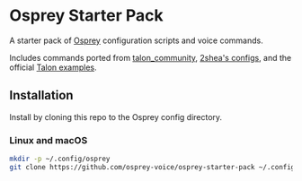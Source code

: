 # Osprey Starter Pack

A starter pack of [Osprey](https://github.com/osprey-voice/osprey) configuration scripts and voice commands.

Includes commands ported from [talon_community](https://github.com/dwiel/talon_community), [2shea's configs](https://github.com/2shea/talon_configs), and the official [Talon examples](https://github.com/talonvoice/examples).

## Installation

Install by cloning this repo to the Osprey config directory.

### Linux and macOS

```bash
mkdir -p ~/.config/osprey
git clone https://github.com/osprey-voice/osprey-starter-pack ~/.config/osprey/osprey-starter-pack
```
